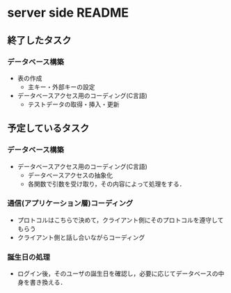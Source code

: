 # server side README

## 終了したタスク

### データベース構築

* 表の作成
    * 主キー・外部キーの設定
* データベースアクセス用のコーディング(C言語)
    * テストデータの取得・挿入・更新


## 予定しているタスク

### データベース構築

* データベースアクセス用のコーディング(C言語)
    * データベースアクセスの抽象化
    * 各関数で引数を受け取り，その内容によって処理をする．

### 通信(アプリケーション層)コーディング

* プロトコルはこちらで決めて，クライアント側にそのプロトコルを遵守してもらう
* クライアント側と話し合いながらコーディング

### 誕生日の処理

* ログイン後，そのユーザの誕生日を確認し，必要に応じてデータベースの中身を書き換える．
